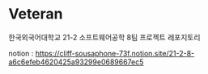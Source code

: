 # Veteran
한국외국어대학교 21-2 소프트웨어공학 8팀 프로젝트 레포지토리

notion : https://cliff-sousaphone-73f.notion.site/21-2-8-a6c6efeb4620425a93299e0689667ec5

